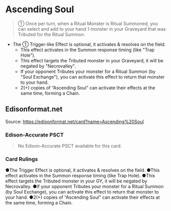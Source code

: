 # Ascending Soul

> ① Once per turn, when a Ritual Monster is Ritual Summoned, you can select and add to your hand 1 monster in your Graveyard that was Tributed for the Ritual Summon.

*   The ① Trigger-like Effect is optional, it activates & resolves on the field.
    *   This effect activates in the Summon response timing (like "Trap Hole").
    *   This effect targets the Tributed monster in your Graveyard, it will be negated by "Necrovalley".
    *   If your opponent Tributes your monster for a Ritual Summon (by "Soul Exchange"), you can activate this effect to return that monster to your hand.
    *   2(+) copies of “Ascending Soul” can activate their effects at the same time, forming a Chain.

## Edisonformat.net

Source: https://edisonformat.net/card?name=Ascending%20Soul

### Edison-Accurate PSCT

> No Edison-Accurate PSCT available for this card.

### Card Rulings

●The Trigger Effect is optional, it activates & resolves on the field.
●This effect activates in the Summon response timing (like Trap Hole).
●This effect targets the Tributed monster in your GY, it will be negated by Necrovalley.
●If your opponent Tributes your monster for a Ritual Summon (by Soul Exchange), you can activate this effect to return that monster to your hand.
●2(+) copies of “Ascending Soul” can activate their effects at the same time, forming a Chain.
            